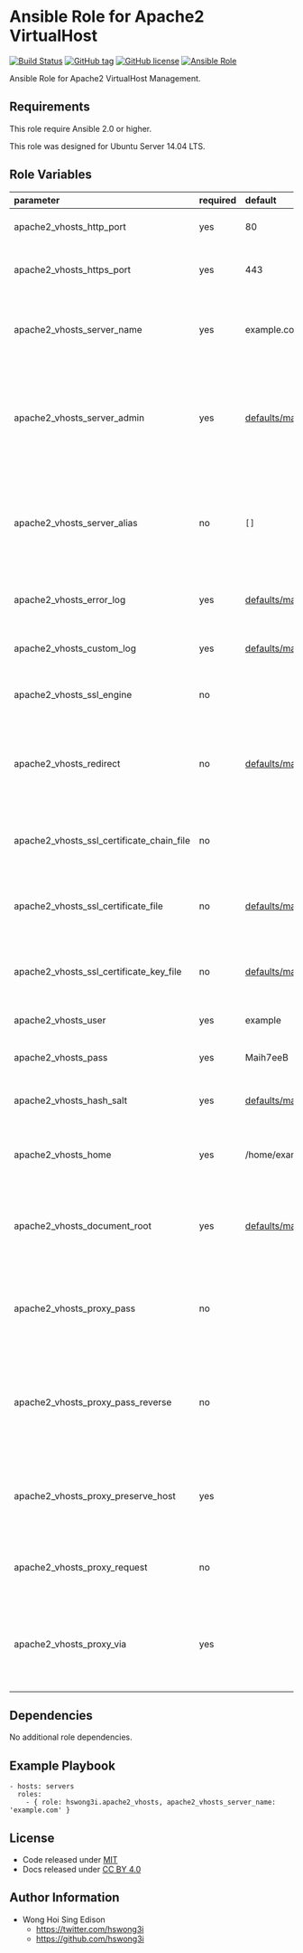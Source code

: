 Ansible Role for Apache2 VirtualHost
====================================

[![Build Status](https://travis-ci.org/pantarei/ansible-role-apache2-vhosts.svg?branch=master)](https://travis-ci.org/pantarei/ansible-role-apache2-vhosts)
 [![GitHub tag](https://img.shields.io/github/tag/pantarei/ansible-role-apache2-vhosts.svg)](https://github.com/pantarei/ansible-role-apache2-vhosts)
 [![GitHub license](https://img.shields.io/github/license/pantarei/ansible-role-apache2-vhosts.svg)](https://github.com/pantarei/ansible-role-apache2-vhosts/blob/master/LICENSE)
 [![Ansible Role](https://img.shields.io/ansible/role/6294.svg)](https://galaxy.ansible.com/detail#/role/6294)

Ansible Role for Apache2 VirtualHost Management.

Requirements
------------

This role require Ansible 2.0 or higher.

This role was designed for Ubuntu Server 14.04 LTS.

Role Variables
--------------

<table>
<colgroup>
<col width="20%" />
<col width="20%" />
<col width="20%" />
<col width="20%" />
<col width="20%" />
</colgroup>
<thead>
<tr class="header">
<th align="left">parameter</th>
<th align="left">required</th>
<th align="left">default</th>
<th align="left">choices</th>
<th align="left">comments</th>
</tr>
</thead>
<tbody>
<tr class="odd">
<td align="left">apache2_vhosts_http_port</td>
<td align="left">yes</td>
<td align="left">80</td>
<td align="left"></td>
<td align="left">Apache2 VirtualHost HTTP port.</td>
</tr>
<tr class="even">
<td align="left">apache2_vhosts_https_port</td>
<td align="left">yes</td>
<td align="left">443</td>
<td align="left"></td>
<td align="left">Apache2 VirtualHost HTTPS port.</td>
</tr>
<tr class="odd">
<td align="left">apache2_vhosts_server_name</td>
<td align="left">yes</td>
<td align="left">example.com</td>
<td align="left"></td>
<td align="left">Hostname and port that the server uses to identify itself.</td>
</tr>
<tr class="even">
<td align="left">apache2_vhosts_server_admin</td>
<td align="left">yes</td>
<td align="left"><a href="https://github.com/pantarei/ansible-role-apache2-vhosts/blob/master/defaults/main.yml">defaults/main.yml</a></td>
<td align="left"></td>
<td align="left">Email address that the server includes in error messages sent to the client.</td>
</tr>
<tr class="odd">
<td align="left">apache2_vhosts_server_alias</td>
<td align="left">no</td>
<td align="left"><code>[]</code></td>
<td align="left"><ul>
<li><code>list</code></li>
<li><code>[]</code></li>
</ul></td>
<td align="left">Alternate names for a host used when matching requests to name-virtual hosts.</td>
</tr>
<tr class="even">
<td align="left">apache2_vhosts_error_log</td>
<td align="left">yes</td>
<td align="left"><a href="https://github.com/pantarei/ansible-role-apache2-vhosts/blob/master/defaults/main.yml">defaults/main.yml</a></td>
<td align="left"></td>
<td align="left">Location where the server will log errors.</td>
</tr>
<tr class="odd">
<td align="left">apache2_vhosts_custom_log</td>
<td align="left">yes</td>
<td align="left"><a href="https://github.com/pantarei/ansible-role-apache2-vhosts/blob/master/defaults/main.yml">defaults/main.yml</a></td>
<td align="left"></td>
<td align="left">Sets filename and format of log file.</td>
</tr>
<tr class="even">
<td align="left">apache2_vhosts_ssl_engine</td>
<td align="left">no</td>
<td align="left"></td>
<td align="left"><ul>
<li><code>On</code></li>
<li><code>Off</code></li>
</ul></td>
<td align="left">SSL Engine Operation Switch.</td>
</tr>
<tr class="odd">
<td align="left">apache2_vhosts_redirect</td>
<td align="left">no</td>
<td align="left"><a href="https://github.com/pantarei/ansible-role-apache2-vhosts/blob/master/defaults/main.yml">defaults/main.yml</a></td>
<td align="left"></td>
<td align="left">Sends an external redirect asking the client to fetch a different URL.</td>
</tr>
<tr class="even">
<td align="left">apache2_vhosts_ssl_certificate_chain_file</td>
<td align="left">no</td>
<td align="left"></td>
<td align="left"></td>
<td align="left">File of PEM-encoded Server CA Certificates.</td>
</tr>
<tr class="odd">
<td align="left">apache2_vhosts_ssl_certificate_file</td>
<td align="left">no</td>
<td align="left"><a href="https://github.com/pantarei/ansible-role-apache2-vhosts/blob/master/defaults/main.yml">defaults/main.yml</a></td>
<td align="left"></td>
<td align="left">Server PEM-encoded X.509 certificate data file.</td>
</tr>
<tr class="even">
<td align="left">apache2_vhosts_ssl_certificate_key_file</td>
<td align="left">no</td>
<td align="left"><a href="https://github.com/pantarei/ansible-role-apache2-vhosts/blob/master/defaults/main.yml">defaults/main.yml</a></td>
<td align="left"></td>
<td align="left">Server PEM-encoded private key file.</td>
</tr>
<tr class="odd">
<td align="left">apache2_vhosts_user</td>
<td align="left">yes</td>
<td align="left">example</td>
<td align="left"></td>
<td align="left">Username for virtual host user.</td>
</tr>
<tr class="even">
<td align="left">apache2_vhosts_pass</td>
<td align="left">yes</td>
<td align="left">Maih7eeB</td>
<td align="left"></td>
<td align="left">Password for virtual host user.</td>
</tr>
<tr class="odd">
<td align="left">apache2_vhosts_hash_salt</td>
<td align="left">yes</td>
<td align="left"><a href="https://github.com/pantarei/ansible-role-apache2-vhosts/blob/master/defaults/main.yml">defaults/main.yml</a></td>
<td align="left"></td>
<td align="left">Specific password hash salt for sha512.</td>
</tr>
<tr class="even">
<td align="left">apache2_vhosts_home</td>
<td align="left">yes</td>
<td align="left">/home/example</td>
<td align="left"></td>
<td align="left">Location for the virtual host user home directory.</td>
</tr>
<tr class="odd">
<td align="left">apache2_vhosts_document_root</td>
<td align="left">yes</td>
<td align="left"><a href="https://github.com/pantarei/ansible-role-apache2-vhosts/blob/master/defaults/main.yml">defaults/main.yml</a></td>
<td align="left"></td>
<td align="left">Directory that forms the main document tree visible from the web.</td>
</tr>
<tr class="even">
<td align="left">apache2_vhosts_proxy_pass</td>
<td align="left">no</td>
<td align="left"></td>
<td align="left"></td>
<td align="left">Maps remote servers into the local server URL-space.</td>
</tr>
<tr class="odd">
<td align="left">apache2_vhosts_proxy_pass_reverse</td>
<td align="left">no</td>
<td align="left"></td>
<td align="left"></td>
<td align="left">Adjusts the URL in HTTP response headers sent from a reverse proxied server.</td>
</tr>
<tr class="even">
<td align="left">apache2_vhosts_proxy_preserve_host</td>
<td align="left">yes</td>
<td align="left"></td>
<td align="left"><ul>
<li><code>On</code></li>
<li><code>Off</code></li>
</ul></td>
<td align="left">Use incoming Host HTTP request header for proxy request.</td>
</tr>
<tr class="odd">
<td align="left">apache2_vhosts_proxy_request</td>
<td align="left">no</td>
<td align="left"></td>
<td align="left"><ul>
<li><code>On</code></li>
<li><code>Off</code></li>
</ul></td>
<td align="left">Enables forward (standard) proxy requests.</td>
</tr>
<tr class="even">
<td align="left">apache2_vhosts_proxy_via</td>
<td align="left">yes</td>
<td align="left"></td>
<td align="left"><ul>
<li><code>On</code></li>
<li><code>Off</code></li>
</ul></td>
<td align="left">Information provided in the Via HTTP response header for proxied requests.</td>
</tr>
</tbody>
</table>

Dependencies
------------

No additional role dependencies.

Example Playbook
----------------

    - hosts: servers
      roles:
        - { role: hswong3i.apache2_vhosts, apache2_vhosts_server_name: 'example.com' }

License
-------

-   Code released under [MIT](https://github.com/hswong3i/ansible-role-apache2-vhosts/blob/master/LICENSE)
-   Docs released under [CC BY 4.0](http://creativecommons.org/licenses/by/4.0/)

Author Information
------------------

-   Wong Hoi Sing Edison
    -   <https://twitter.com/hswong3i>
    -   <https://github.com/hswong3i>

